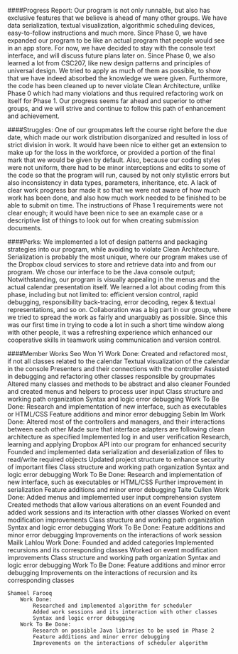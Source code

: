 ####Progress Report:
    Our program is not only runnable, but also has exclusive features that we believe is ahead of many other groups. We
    have data serialization, textual visualization, algorithmic scheduling devices, easy-to-follow instructions and much
    more. Since Phase 0, we have expanded our program to be like an actual program that people would see in an app
    store. For now, we have decided to stay with the console text interface, and will discuss future plans later on.
    Since Phase 0, we also learned a lot from CSC207, like new design patterns and principles of universal design. We
    tried to apply as much of them as possible, to show that we have indeed absorbed the knowledge we were given.
    Furthermore, the code has been cleaned up to never violate Clean Architecture, unlike Phase 0 which had many
    violations and thus required refactoring work on itself for Phase 1. Our progress seems far ahead and superior to
    other groups, and we will strive and continue to follow this path of enhancement and achievement.

####Struggles:
    One of our groupmates left the course right before the due date, which made our work distribution disorganized
    and resulted in loss of strict division in work. It would have been nice to either get an extension to make up
    for the loss in the workforce, or provided a portion of the final mark that we would be given by default.
    Also, because our coding styles were not uniform, there had to be minor interceptions and edits to some of the code
    so that the program will run, caused by not only stylistic errors but also inconsistency in data types, parameters,
    inheritance, etc.
    A lack of clear work progress bar made it so that we were not aware of how much work has been done, and also
    how much work needed to be finished to be able to submit on time.
    The instructions of Phase 1 requirements were not clear enough; it would have been nice to see an example case or
    a descriptive list of things to look out for when creating submission documents.

####Perks:
    We implemented a lot of design patterns and packaging strategies into our program, while avoiding to violate Clean
    Architecture.
    Serialization is probably the most unique, where our program makes use of the Dropbox cloud services to store and
    retrieve data into and from our program.
    We chose our interface to be the Java console output; Notwithstanding, our program is visually appealing in the
    menus and the actual calendar presentation itself.
    We learned a lot about coding from this phase, including but not limited to: efficient version control, rapid
    debugging, responsibility back-tracing, error decoding, regex & textual representations, and so on.
    Collaboration was a big part in our group, where we tried to spread the work as fairly and unarguably as possible.
    Since this was our first time in trying to code a lot in such a short time window along with other people, it was
    a refreshing experience which enhanced our cooperative skills in teamwork using communication and version control.

####Member Works
    Seo Won Yi
        Work Done:
            Created and refactored most, if not all classes related to the calendar
            Textual visualization of the calendar in the console
            Presenters and their connections with the controller
            Assisted in debugging and refactoring other classes responsible by groupmates
            Altered many classes and methods to be abstract and also cleaner
            Founded and created menus and helpers to process user input
            Class structure and working path organization
            Syntax and logic error debugging
        Work To Be Done:
            Research and implementation of new interface, such as executables or HTML/CSS
            Feature additions and minor error debugging
    Sebin Im
        Work Done:
            Altered most of the controllers and managers, and their interactions between each other
            Made sure that interface adapters are following clean architecture as specified
            Implemented log in and user verification
            Research, learning and applying Dropbox API into our program for enhanced security
            Founded and implemented data serialization and deserialization of files to read/write required objects
            Updated project structure to enhance security of important files
            Class structure and working path organization
            Syntax and logic error debugging
        Work To Be Done:
            Research and implementation of new interface, such as executables or HTML/CSS
            Further improvement in serialization
            Feature additions and minor error debugging
    Taite Cullen
        Work Done:
            Added menus and implemented user input comprehension system
            Created methods that allow various alterations on an event
            Founded and added work sessions and its interaction with other classes
            Worked on event modification improvements
            Class structure and working path organization
            Syntax and logic error debugging
        Work To Be Done:
            Feature additions and minor error debugging
            Improvements on the interactions of work session
    Mailk Lahlou
        Work Done:
            Founded and added categories
            Implemented recursions and its corresponding classes
            Worked on event modification improvements
            Class structure and working path organization
            Syntax and logic error debugging
        Work To Be Done:
            Feature additions and minor error debugging
            Improvements on the interactions of recursion and its corresponding classes

    Shameel Farooq
        Work Done:
            Researched and implemented algorithm for scheduler
            Added work sessions and its interaction with other classes
            Syntax and logic error debugging
        Work To Be Done:
            Research on possible Java libraries to be used in Phase 2
            Feature additions and minor error debugging
            Improvements on the interactions of scheduler algorithm
